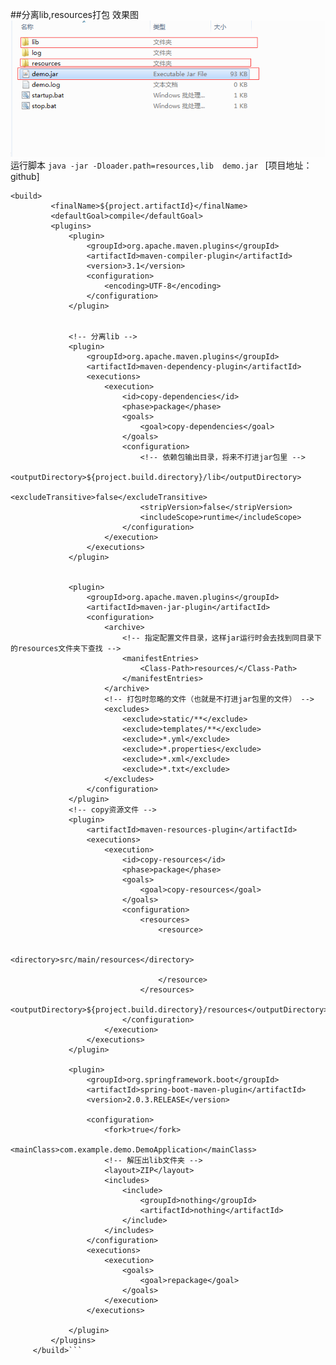 ##分离lib,resources打包
效果图 
![效果图](img/效果图1.png "效果图")
运行脚本 
```java -jar -Dloader.path=resources,lib  demo.jar ```
[项目地址：github]


``` <!-- 分离lib -->
<build>
         <finalName>${project.artifactId}</finalName>
         <defaultGoal>compile</defaultGoal>
         <plugins>
             <plugin>
                 <groupId>org.apache.maven.plugins</groupId>
                 <artifactId>maven-compiler-plugin</artifactId>
                 <version>3.1</version>
                 <configuration>
                     <encoding>UTF-8</encoding>
                 </configuration>
             </plugin>
 
 
             <!-- 分离lib -->
             <plugin>
                 <groupId>org.apache.maven.plugins</groupId>
                 <artifactId>maven-dependency-plugin</artifactId>
                 <executions>
                     <execution>
                         <id>copy-dependencies</id>
                         <phase>package</phase>
                         <goals>
                             <goal>copy-dependencies</goal>
                         </goals>
                         <configuration>
                             <!-- 依赖包输出目录，将来不打进jar包里 -->
                             <outputDirectory>${project.build.directory}/lib</outputDirectory>
                             <excludeTransitive>false</excludeTransitive>
                             <stripVersion>false</stripVersion>
                             <includeScope>runtime</includeScope>
                         </configuration>
                     </execution>
                 </executions>
             </plugin>
 
 
             <plugin>
                 <groupId>org.apache.maven.plugins</groupId>
                 <artifactId>maven-jar-plugin</artifactId>
                 <configuration>
                     <archive>
                         <!-- 指定配置文件目录，这样jar运行时会去找到同目录下的resources文件夹下查找 -->
                         <manifestEntries>
                             <Class-Path>resources/</Class-Path>
                         </manifestEntries>
                     </archive>
                     <!-- 打包时忽略的文件（也就是不打进jar包里的文件） -->
                     <excludes>
                         <exclude>static/**</exclude>
                         <exclude>templates/**</exclude>
                         <exclude>*.yml</exclude>
                         <exclude>*.properties</exclude>
                         <exclude>*.xml</exclude>
                         <exclude>*.txt</exclude>
                     </excludes>
                 </configuration>
             </plugin>
             <!-- copy资源文件 -->
             <plugin>
                 <artifactId>maven-resources-plugin</artifactId>
                 <executions>
                     <execution>
                         <id>copy-resources</id>
                         <phase>package</phase>
                         <goals>
                             <goal>copy-resources</goal>
                         </goals>
                         <configuration>
                             <resources>
                                 <resource>
 
                                     <directory>src/main/resources</directory>
 
                                 </resource>
                             </resources>
                             <outputDirectory>${project.build.directory}/resources</outputDirectory>
                         </configuration>
                     </execution>
                 </executions>
             </plugin>
 
             <plugin>
                 <groupId>org.springframework.boot</groupId>
                 <artifactId>spring-boot-maven-plugin</artifactId>
                 <version>2.0.3.RELEASE</version>
 
                 <configuration>
                     <fork>true</fork>
                     <mainClass>com.example.demo.DemoApplication</mainClass>
                     <!-- 解压出lib文件夹 -->
                     <layout>ZIP</layout>
                     <includes>
                         <include>
                             <groupId>nothing</groupId>
                             <artifactId>nothing</artifactId>
                         </include>
                     </includes>
                 </configuration>
                 <executions>
                     <execution>
                         <goals>
                             <goal>repackage</goal>
                         </goals>
                     </execution>
                 </executions>
 
             </plugin>
         </plugins>
     </build>```
